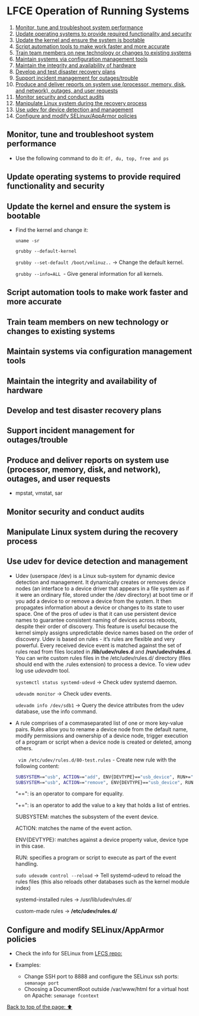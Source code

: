 # LFCE Operation of Running Systems

1. [Monitor, tune and troubleshoot system performance](https://github.com/StenlyTU/LFCE-official/blob/main/stuff/LFCE_OperationofRunningSystems.md#monitor,-tune-and-troubleshoot-system-performance)
2. [Update operating systems to provide required functionality and security](https://github.com/StenlyTU/LFCE-official/blob/main/stuff/LFCE_OperationofRunningSystems.md#update-operating-systems-to-provide-required-functionality-and-security)
3. [Update the kernel and ensure the system is bootable](https://github.com/StenlyTU/LFCE-official/blob/main/stuff/LFCE_OperationofRunningSystems.md#update-the-kernel-and-ensure-the-system-is-bootable)
4. [Script automation tools to make work faster and more accurate](https://github.com/StenlyTU/LFCE-official/blob/main/stuff/LFCE_OperationofRunningSystems.md#script-automation-tools-to-make-work-faster-and-more-accurate)
5. [Train team members on new technology or changes to existing systems](https://github.com/StenlyTU/LFCE-official/blob/main/stuff/LFCE_OperationofRunningSystems.md#train-team-members-on-new-technology-or-changes-to-existing-systems)
6. [Maintain systems via configuration management tools](https://github.com/StenlyTU/LFCE-official/blob/main/stuff/LFCE_OperationofRunningSystems.md#maintain-systems-via-configuration-management-tools)
7. [Maintain the integrity and availability of hardware](https://github.com/StenlyTU/LFCE-official/blob/main/stuff/LFCE_OperationofRunningSystems.md#maintain-the-integrity-and-availability-of-hardware)
8. [Develop and test disaster recovery plans](https://github.com/StenlyTU/LFCE-official/blob/main/stuff/LFCE_OperationofRunningSystems.md#Develop-and-test-disaster-recovery-plans)
9. [Support incident management for outages/trouble](https://github.com/StenlyTU/LFCE-official/blob/main/stuff/LFCE_OperationofRunningSystems.md#support-incident-management-for-outages\/trouble)
10. [Produce and deliver reports on system use (processor, memory, disk, and network), outages, and user requests](https://github.com/StenlyTU/LFCE-official/blob/main/stuff/LFCE_OperationofRunningSystems.md#produce-and-deliver-reports-on-system-use-(processor,-memory,-disk,-and-network),-outages,-and-user-requests)
11. [Monitor security and conduct audits](https://github.com/StenlyTU/LFCE-official/blob/main/stuff/LFCE_OperationofRunningSystems.md#monitor-security-and-conduct-audits)
12. [Manipulate Linux system during the recovery process](https://github.com/StenlyTU/LFCE-official/blob/main/stuff/LFCE_OperationofRunningSystems.md#Manipulate-Linux-system-during-the-recovery-process)
13. [Use udev for device detection and management](https://github.com/StenlyTU/LFCE-official/blob/main/stuff/LFCE_OperationofRunningSystems.md#Use-udev-for-device-detection-and-management)
14. [Configure and modify SELinux/AppArmor policies](https://github.com/StenlyTU/LFCE-official/blob/main/stuff/LFCE_OperationofRunningSystems.md#configure-and-modify-\S\ELinux\/\App\Armor-policies)


## Monitor, tune and troubleshoot system performance

- Use the following command to do it: `df, du, top, free and ps`

## Update operating systems to provide required functionality and security

## Update the kernel and ensure the system is bootable

- Find the kernel and change it:

    `uname -sr`

    `grubby --default-kernel`

    `grubby --set-default /boot/vmlinuz..` -> Change the default kernel.

    `grubby --info=ALL `- Give general information for all kernels.

## Script automation tools to make work faster and more accurate

## Train team members on new technology or changes to existing systems

## Maintain systems via configuration management tools

## Maintain the integrity and availability of hardware

## Develop and test disaster recovery plans

## Support incident management for outages/trouble

## Produce and deliver reports on system use (processor, memory, disk, and network), outages, and user requests

- mpstat, vmstat, sar

## Monitor security and conduct audits

## Manipulate Linux system during the recovery process

## Use udev for device detection and management

- Udev (userspace /dev) is a Linux sub-system for dynamic device detection and management. It dynamically creates or removes device nodes (an interface to a device driver that appears in a file
system as if it were an ordinary file, stored under the /dev directory) at boot time or if you add a
device to or remove a device from the system. It then propagates information about a device or
changes to its state to user space. One of the pros of udev is that it can use persistent device names to guarantee consistent naming of devices across reboots, despite their order of discovery. This feature is useful because the kernel simply assigns unpredictable device names based on the order of discovery. Udev is based on rules - it’s rules are flexible and very powerful. Every received device event is matched against the set of rules read from files located in **/lib/udev/rules.d** and **/run/udev/rules.d**. You can write custom rules files in the /etc/udev/rules.d/ directory (files should end with the .rules extension) to process a device. To view udev log use *udevadm* tool.

    `systemctl status systemd-udevd` -> Check udev systemd daemon.

    `udevadm monitor` -> Check udev events.

    `udevadm info /dev/sdb1` -> Query the device attributes from the udev database, use the info command.

- A rule comprises of a commaseparated list of one or more key-value pairs. Rules allow you to rename a device node from the default name, modify permissions and ownership of a device node, trigger execution of a program
or script when a device node is created or deleted, among others.

    ` vim /etc/udev/rules.d/80-test.rules` - Create new rule with the following content:

    ```bash
    SUBSYSTEM=="usb", ACTION=="add", ENV{DEVTYPE}=="usb_device", RUN+="/bin/device_added.sh"
    SUBSYSTEM=="usb", ACTION=="remove", ENV{DEVTYPE}=="usb_device", RUN+="/bin/device_removed.sh"
    ```
    "==": is an operator to compare for equality.
    
    "+=": is an operator to add the value to a key that holds a list of entries.
    
    SUBSYSTEM: matches the subsystem of the event device.
    
    ACTION: matches the name of the event action.
    
    ENV{DEVTYPE}: matches against a device property value, device type in this case.
    
    RUN: specifies a program or script to execute as part of the event handling.

    `sudo udevadm control --reload` -> Tell systemd-udevd to reload the rules files (this also reloads other databases such as the kernel module index)

    systemd-installed rules -> /usr/lib/udev/rules.d/

    custom-made rules -> **/etc/udev/rules.d/**

## Configure and modify SELinux/AppArmor policies

- Check the info for SELinux from [LFCS repo:](https://github.com/StenlyTU/LFCS-official/blob/main/stuff/OperationofRunningSystems.md#list-and-identify-selinuxapparmor-file-and-process-contexts)

- Examples:
    - Change SSH port to 8888 and configure the SELinux ssh ports: `semanage port`
    - Choosing a DocumentRoot outside /var/www/html for a virtual host on Apache: `semanage fcontext`

[Back to top of the page: ⬆️](https://github.com/StenlyTU/LFCE-official/blob/main/stuff/LFCE_OperationofRunningSystems.md#monitor,-tune-and-troubleshoot-system-performance)
